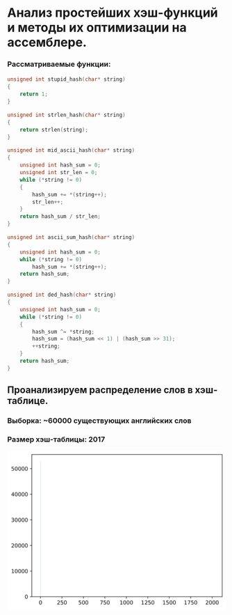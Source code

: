 # Анализ простейших хэш-функций и методы их оптимизации на ассемблере.

### Рассматриваемые функции:

```cpp
unsigned int stupid_hash(char* string)
{
    return 1;
}
```

```cpp
unsigned int strlen_hash(char* string)
{
    return strlen(string);
}
```

```cpp
unsigned int mid_ascii_hash(char* string)
{
    unsigned int hash_sum = 0;
    unsigned int str_len = 0;
    while (*string != 0)
    {
        hash_sum += *(string++);
        str_len++;
    }
    return hash_sum / str_len;
}
```

```cpp
unsigned int ascii_sum_hash(char* string)
{
    unsigned int hash_sum = 0;
    while (*string != 0)
        hash_sum += *(string++);
    return hash_sum;
}
```

```cpp
unsigned int ded_hash(char* string)
{
    unsigned int hash_sum = 0;
    while (*string != 0)
    {
        hash_sum ^= *string;
        hash_sum = (hash_sum << 1) | (hash_sum >> 31);
        ++string;
    }
    return hash_sum;
}
```
## Проанализируем распределение слов в хэш-таблице.
### Выборка: ~60000 существующих английских слов
### Размер хэш-таблицы: 2017
![stupid_hash](https://github.com/vomiz9k/hashMap/blob/master/hashMap/graph/stupid.png "stupid_hash")

